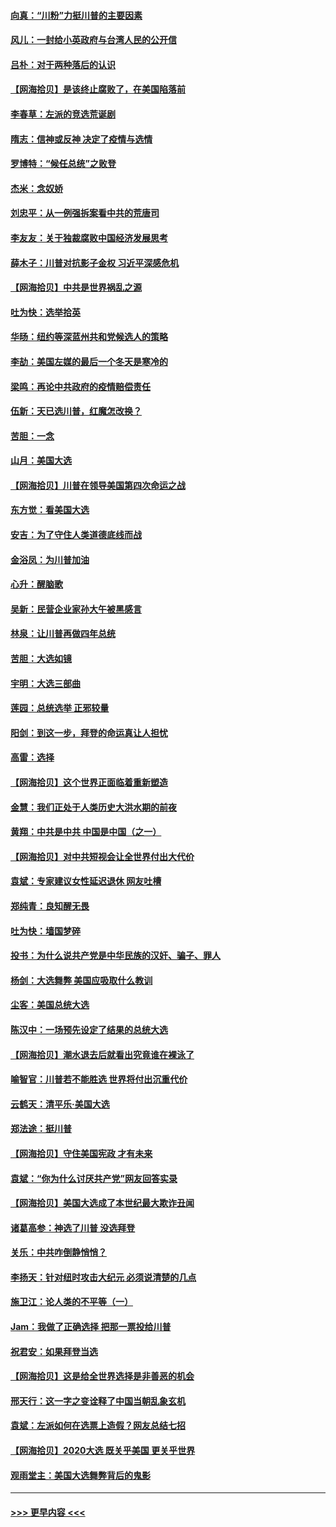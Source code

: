 #### [向真：“川粉”力挺川普的主要因素](../pages/nsc993/n12560774.md?t=11191951) 
#### [风儿：一封给小英政府与台湾人民的公开信](../pages/nsc993/n12560581.md?t=11191951) 
#### [吕朴：对于两种落后的认识](../pages/nsc993/n12560492.md?t=11191951) 
#### [【网海拾贝】是该终止腐败了，在美国陷落前](../pages/nsc993/n12559936.md?t=11191951) 
#### [李春草：左派的竞选荒诞剧](../pages/nsc993/n12558380.md?t=11191951) 
#### [隋志：信神或反神 决定了疫情与选情](../pages/nsc993/n12558255.md?t=11191951) 
#### [罗博特：“候任总统”之败登](../pages/nsc993/n12558189.md?t=11191951) 
#### [杰米：念奴娇](../pages/nsc993/n12558174.md?t=11191951) 
#### [刘忠平：从一例强拆案看中共的荒唐司](../pages/nsc993/n12558036.md?t=11191951) 
#### [李友友：关于独裁腐败中国经济发展思考](../pages/nsc993/n12558004.md?t=11191951) 
#### [薛木子：川普对抗影子金权 习近平深感危机](../pages/nsc993/n12557342.md?t=11191951) 
#### [【网海拾贝】中共是世界祸乱之源](../pages/nsc993/n12555353.md?t=11191951) 
#### [吐为快：选举拾英](../pages/nsc993/n12555041.md?t=11191951) 
#### [华旸：纽约等深蓝州共和党候选人的策略](../pages/nsc993/n12554309.md?t=11191951) 
#### [李劼：美国左媒的最后一个冬天是寒冷的](../pages/nsc993/n12552947.md?t=11191951) 
#### [梁鸣：再论中共政府的疫情赔偿责任](../pages/nsc993/n12553012.md?t=11191951) 
#### [伍新：天已选川普，红魔怎改换？](../pages/nsc993/n12552970.md?t=11191951) 
#### [苦胆：一念](../pages/nsc993/n12552957.md?t=11191951) 
#### [山月：美国大选](../pages/nsc993/n12552446.md?t=11191951) 
#### [【网海拾贝】川普在领导美国第四次命运之战](../pages/nsc993/n12551973.md?t=11191951) 
#### [东方觉：看美国大选](../pages/nsc993/n12551647.md?t=11191951) 
#### [安吉：为了守住人类道德底线而战](../pages/nsc993/n12551111.md?t=11191951) 
#### [金浴凤：为川普加油](../pages/nsc993/n12551085.md?t=11191951) 
#### [心升：醒脑歌](../pages/nsc993/n12550984.md?t=11191951) 
#### [吴新：民营企业家孙大午被黑感言](../pages/nsc993/n12550656.md?t=11191951) 
#### [林泉：让川普再做四年总统](../pages/nsc993/n12550640.md?t=11191951) 
#### [苦胆：大选如镜](../pages/nsc993/n12550630.md?t=11191951) 
#### [宇明：大选三部曲](../pages/nsc993/n12550603.md?t=11191951) 
#### [莲园：总统选举 正邪较量](../pages/nsc993/n12550594.md?t=11191951) 
#### [阳剑：到这一步，拜登的命运真让人担忧](../pages/nsc993/n12549093.md?t=11191951) 
#### [高雷：选择](../pages/nsc993/n12549087.md?t=11191951) 
#### [【网海拾贝】这个世界正面临着重新塑造](../pages/nsc993/n12548326.md?t=11191951) 
#### [金慧：我们正处于人类历史大洪水期的前夜](../pages/nsc993/n12547914.md?t=11191951) 
#### [黄翔：中共是中共 中国是中国（之一）](../pages/nsc993/n12547576.md?t=11191951) 
#### [【网海拾贝】对中共短视会让全世界付出大代价](../pages/nsc993/n12546043.md?t=11191951) 
#### [袁斌：专家建议女性延迟退休 网友吐槽](../pages/nsc993/n12545424.md?t=11191951) 
#### [郑纯青：良知醒无畏](../pages/nsc993/n12545394.md?t=11191951) 
#### [吐为快：墙国梦碎](../pages/nsc993/n12545309.md?t=11191951) 
#### [投书：为什么说共产党是中华民族的汉奸、骗子、罪人](../pages/nsc993/n12545089.md?t=11191951) 
#### [杨剑：大选舞弊 美国应吸取什么教训](../pages/nsc993/n12543937.md?t=11191951) 
#### [尘客：美国总统大选](../pages/nsc993/n12543828.md?t=11191951) 
#### [陈汉中：一场预先设定了结果的总统大选](../pages/nsc993/n12543564.md?t=11191951) 
#### [【网海拾贝】潮水退去后就看出究竟谁在裸泳了](../pages/nsc993/n12543321.md?t=11191951) 
#### [喻智官：川普若不能胜选 世界将付出沉重代价](../pages/nsc993/n12541352.md?t=11191951) 
#### [云鹤天：清平乐‧美国大选](../pages/nsc993/n12540916.md?t=11191951) 
#### [郑法途：挺川普](../pages/nsc993/n12540898.md?t=11191951) 
#### [【网海拾贝】守住美国宪政 才有未来](../pages/nsc993/n12540423.md?t=11191951) 
#### [袁斌：“你为什么讨厌共产党”网友回答实录](../pages/nsc993/n12540208.md?t=11191951) 
#### [【网海拾贝】美国大选成了本世纪最大欺诈丑闻](../pages/nsc993/n12538029.md?t=11191951) 
#### [诸葛高参：神选了川普 没选拜登](../pages/nsc993/n12537664.md?t=11191951) 
#### [关乐：中共咋倒静悄悄？](../pages/nsc993/n12537615.md?t=11191951) 
#### [李扬天：针对纽时攻击大纪元 必须说清楚的几点](../pages/nsc993/n12536001.md?t=11191951) 
#### [施卫江：论人类的不平等（一）](../pages/nsc993/n12535700.md?t=11191951) 
#### [Jam：我做了正确选择 把那一票投给川普](../pages/nsc993/n12535743.md?t=11191951) 
#### [祝君安：如果拜登当选](../pages/nsc993/n12535726.md?t=11191951) 
#### [【网海拾贝】这是给全世界选择是非善恶的机会](../pages/nsc993/n12535061.md?t=11191951) 
#### [邢天行：这一字之变诠释了中国当朝乱象玄机](../pages/nsc993/n12533446.md?t=11191951) 
#### [袁斌：左派如何在选票上造假？网友总结七招](../pages/nsc993/n12533180.md?t=11191951) 
#### [【网海拾贝】2020大选 既关乎美国 更关乎世界](../pages/nsc993/n12533161.md?t=11191951) 
#### [观雨堂主：美国大选舞弊背后的鬼影](../pages/nsc993/n12533153.md?t=11191951) 

----
#### [ >>> 更早内容 <<< ](../indexes/nsc993-earlier.md)
